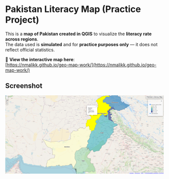 # Pakistan Literacy Map (Practice Project)

This is a **map of Pakistan created in QGIS** to visualize the **literacy rate across regions**.  
The data used is **simulated** and for **practice purposes only** — it does not reflect official statistics.

🔗 **View the interactive map here**:  
[https://nmalikk.github.io/geo-map-work/](https://nmalikk.github.io/geo-map-work/)

## Screenshot

![Pakistan Literacy Map](screenshot.png)
